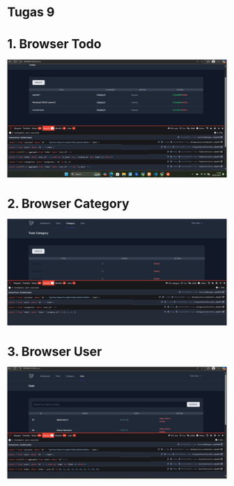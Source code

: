 # Tugas 9


# 1. Browser Todo
![alt text](<Screenshot 2025-05-18 171048.png>)

# 2. Browser Category
![alt text](<Screenshot 2025-05-18 171453.png>)

# 3. Browser User
![alt text](<Screenshot 2025-05-18 171542.png>)